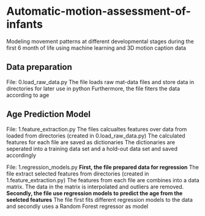# Automatic-motion-assessment-of-infants
Modeling movement patterns at different developmental stages during the first 6 month of life using machine learning and 3D motion caption data


## Data preparation
File: 0.load_raw_data.py
The file loads raw mat-data files and store data in directories for later use in python
Furthermore, the file fiters the data according to age

## Age Prediction Model
File: 1.feature_extraction.py
The files calcualtes features over data from loaded from directories (created in 0.load_raw_data.py)
The calculated features for each file are saved as dictionaries 
The dictionaries are seperated into a training data set and a hold-out data set and saved accordingly

File: 1.regression_models.py
**First, the file prepared data for regression**
The file extract selected features from directories (created in 1.feature_extraction.py)
The features from each file are combines into a data matrix. The data in the matrix is interpolated and outliers are removed. 
**Secondly, the file use regression models to predict the age from the seelcted features**
The file first fits different regression models to the data and secondly uses a Random Forest regressor as model
